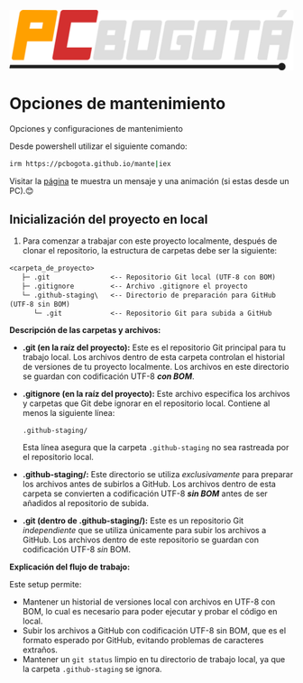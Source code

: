 ![pcbogota-logo](https://raw.githubusercontent.com/pcbogota/logistic-data/refs/heads/main/Imagenes/logo-pcbogota-dark-bg.svg)

# Opciones de mantenimiento

Opciones y configuraciones de mantenimiento

Desde powershell utilizar el siguiente comando:

```bash
irm https://pcbogota.github.io/mante|iex
```

Visitar la [página](https://pcbogota.github.io/mante) te muestra un mensaje y una animación (si estas desde un PC).😊

## Inicialización del proyecto en local

1. Para comenzar a trabajar con este proyecto localmente, después de clonar el repositorio, la estructura de carpetas debe ser la siguiente:

```
<carpeta_de_proyecto>
   ├─ .git               <-- Repositorio Git local (UTF-8 con BOM)
   ├─ .gitignore         <-- Archivo .gitignore el proyecto
   └─ .github-staging\   <-- Directorio de preparación para GitHub (UTF-8 sin BOM)
      └─ .git            <-- Repositorio Git para subida a GitHub
```

**Descripción de las carpetas y archivos:**

- **.git (en la raíz del proyecto):** Este es el repositorio Git principal para tu trabajo local. Los archivos dentro de esta carpeta controlan el historial de versiones de tu proyecto localmente. Los archivos en este directorio se guardan con codificación UTF-8 **_con BOM_**.

- **.gitignore (en la raíz del proyecto):** Este archivo especifica los archivos y carpetas que Git debe ignorar en el repositorio local. Contiene al menos la siguiente línea:

  ```
  .github-staging/
  ```

  Esta línea asegura que la carpeta `.github-staging` no sea rastreada por el repositorio local.

- **.github-staging/:** Este directorio se utiliza _exclusivamente_ para preparar los archivos antes de subirlos a GitHub. Los archivos dentro de esta carpeta se convierten a codificación UTF-8 **_sin BOM_** antes de ser añadidos al repositorio de subida.

- **.git (dentro de .github-staging/):** Este es un repositorio Git _independiente_ que se utiliza únicamente para subir los archivos a GitHub. Los archivos dentro de este repositorio se guardan con codificación UTF-8 _sin_ BOM.

**Explicación del flujo de trabajo:**

Este setup permite:

- Mantener un historial de versiones local con archivos en UTF-8 con BOM, lo cual es necesario para poder ejecutar y probar el código en local.
- Subir los archivos a GitHub con codificación UTF-8 sin BOM, que es el formato esperado por GitHub, evitando problemas de caracteres extraños.
- Mantener un `git status` limpio en tu directorio de trabajo local, ya que la carpeta `.github-staging` se ignora.
